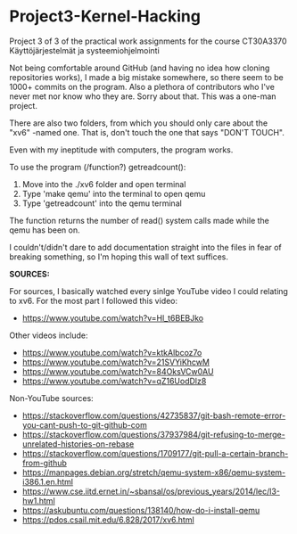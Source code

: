 # Project3-Kernel-Hacking
Project 3 of 3 of the practical work assignments for the course CT30A3370 Käyttöjärjestelmät ja systeemiohjelmointi


Not being comfortable around GitHub (and having no idea how cloning repositories works), I made a big mistake somewhere, so there seem to be 1000+ commits on the program. Also a plethora of contributors who I've never met nor know who they are. Sorry about that. This was a one-man project.

There are also two folders, from which you should only care about the "xv6" -named one. That is, don't touch the one that says "DON'T TOUCH".

Even with my ineptitude with computers, the program works.

To use the program (/function?) getreadcount():

1)    Move into the ./xv6 folder and open terminal
2)    Type 'make qemu' into the terminal to open qemu
3)    Type 'getreadcount' into the qemu terminal

The function returns the number of read() system calls made while the qemu has been on.

I couldn't/didn't dare to add documentation straight into the files in fear of breaking something, so I'm hoping this wall of text suffices.

**SOURCES:**

For sources, I basically watched every sinlge YouTube video I could relating to xv6.
For the most part I followed this video:
- https://www.youtube.com/watch?v=Hl_t6BEBJko



Other videos include:

- https://www.youtube.com/watch?v=ktkAlbcoz7o
- https://www.youtube.com/watch?v=21SVYiKhcwM
- https://www.youtube.com/watch?v=84OksVCw0AU
- https://www.youtube.com/watch?v=qZ16UodDlz8



Non-YouTube sources:

- https://stackoverflow.com/questions/42735837/git-bash-remote-error-you-cant-push-to-git-github-com
- https://stackoverflow.com/questions/37937984/git-refusing-to-merge-unrelated-histories-on-rebase
- https://stackoverflow.com/questions/1709177/git-pull-a-certain-branch-from-github
- https://manpages.debian.org/stretch/qemu-system-x86/qemu-system-i386.1.en.html
- https://www.cse.iitd.ernet.in/~sbansal/os/previous_years/2014/lec/l3-hw1.html
- https://askubuntu.com/questions/138140/how-do-i-install-qemu
- https://pdos.csail.mit.edu/6.828/2017/xv6.html
